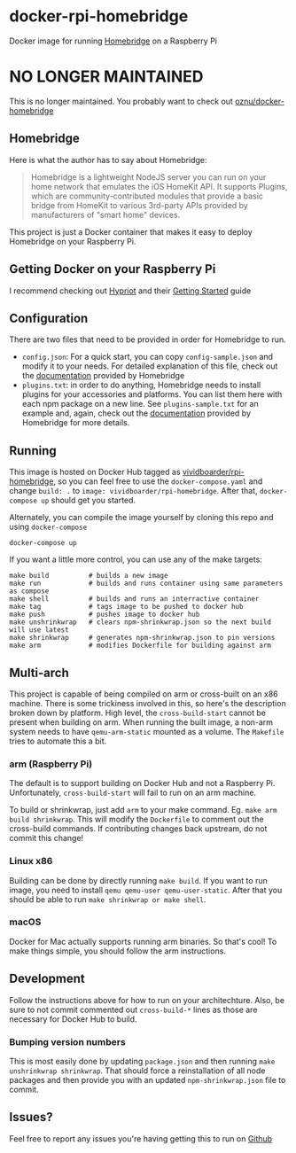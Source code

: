 # docker-rpi-homebridge
Docker image for running [Homebridge](https://github.com/nfarina/homebridge) on a Raspberry Pi

# NO LONGER MAINTAINED
This is no longer maintained. You probably want to check out [oznu/docker-homebridge](https://github.com/oznu/docker-homebridge)

## Homebridge
Here is what the author has to say about Homebridge:

> Homebridge is a lightweight NodeJS server you can run on your home network that emulates the iOS HomeKit API. It supports Plugins, which are community-contributed modules that provide a basic bridge from HomeKit to various 3rd-party APIs provided by manufacturers of "smart home" devices.

This project is just a Docker container that makes it easy to deploy Homebridge on your Raspberry Pi.

## Getting Docker on your Raspberry Pi
I recommend checking out [Hypriot](http://blog.hypriot.com/) and their [Getting Started](http://blog.hypriot.com/getting-started-with-docker-on-your-arm-device/) guide

## Configuration
There are two files that need to be provided in order for Homebridge to run.

 * `config.json`: For a quick start, you can copy `config-sample.json` and modify it to your needs. For detailed explanation of this file, check out the [documentation](https://github.com/nfarina/homebridge#installation) provided by Homebridge
 * `plugins.txt`: in order to do anything, Homebridge needs to install plugins for your accessories and platforms. You can list them here with each npm package on a new line. See `plugins-sample.txt` for an example and, again, check out the [documentation](https://github.com/nfarina/homebridge#installing-plugins) provided by Homebridge for more details.

## Running
This image is hosted on Docker Hub tagged as [vividboarder/rpi-homebridge](https://hub.docker.com/r/vividboarder/rpi-homebridge/), so you can feel free to use the `docker-compose.yaml` and change `build: .` to `image: vividboarder/rpi-homebridge`. After that, `docker-compose up` should get you started.

Alternately, you can compile the image yourself by cloning this repo and using `docker-compose`

```
docker-compose up
```

If you want a little more control, you can use any of the make targets:

```
make build          # builds a new image
make run            # builds and runs container using same parameters as compose
make shell          # builds and runs an interractive container
make tag            # tags image to be pushed to docker hub
make push           # pushes image to docker hub
make unshrinkwrap   # clears npm-shrinkwrap.json so the next build will use latest
make shrinkwrap     # generates npm-shrinkwrap.json to pin versions
make arm            # modifies Dockerfile for building against arm
```

## Multi-arch
This project is capable of being compiled on arm or cross-built on an x86 machine. There is some trickiness involved in this, so here's the description broken down by platform. High level, the `cross-build-start` cannot be present when building on arm. When running the built image, a non-arm system needs to have `qemu-arm-static` mounted as a volume. The `Makefile` tries to automate this a bit.

### arm (Raspberry Pi)
The default is to support building on Docker Hub and not a Raspberry Pi. Unfortunately, `cross-build-start` will fail to run on an arm machine.

To build or shrinkwrap, just add `arm` to your make command. Eg. `make arm build shrinkwrap`. This will modify the `Dockerfile` to comment out the cross-build commands. If contributing changes back upstream, do not commit this change!

### Linux x86
Building can be done by directly running `make build`. If you want to run image, you need to install `qemu qemu-user qemu-user-static`. After that you should be able to run `make shrinkwrap or make shell`.

### macOS
Docker for Mac actually supports running arm binaries. So that's cool! To make things simple, you should follow the arm instructions.

## Development
Follow the instructions above for how to run on your architechture. Also, be sure to not commit commented out `cross-build-*` lines as those are necessary for Docker Hub to build.

### Bumping version numbers
This is most easily done by updating `package.json` and then running `make unshrinkwrap shrinkwrap`. That should force a reinstallation of all node packages and then provide you with an updated `npm-shrinkwrap.json` file to commit.

## Issues?
Feel free to report any issues you're having getting this to run on [Github](https://github.com/ViViDboarder/docker-rpi-homebridge/issues)
